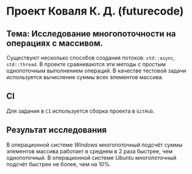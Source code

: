 # Проект Коваля К. Д. (futurecode)

## Тема: Исследование многопоточности на операциях с массивом.

Существуют несколько способов создания потоков: `std::async`, `std::thread`.
В проекте сравниваются эти методы с простым однопоточным выполнением операций.
В качестве тестовой задачи используется вычисление суммы всех элементов массива.

## CI

Для задания в `CI` используется сборка проекта в `GitHub`.

## Результат исследования

В операционной системе _Windows_ многопоточный подсчёт суммы элементов массива работает в среднем в 2 раза быстрее, чем однопоточный.
В операционной системе _Ubuntu_ многопоточный подсчёт быстрее не более, чем на 10%.